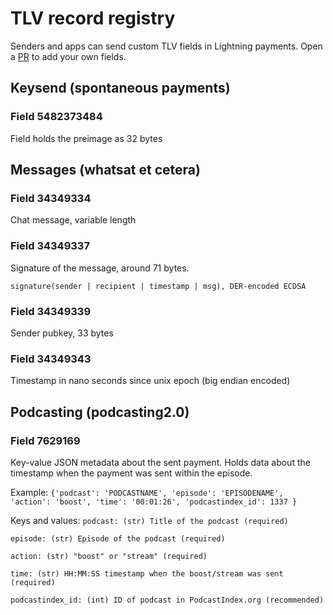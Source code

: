 # TLV record registry
Senders and apps can send custom TLV fields in Lightning payments. Open a [PR](https://github.com/satoshisstream/satoshis.stream/pulls) to add your own fields.

## Keysend (spontaneous payments)
### Field 5482373484
Field holds the preimage as 32 bytes


## Messages (whatsat et cetera)
### Field 34349334
Chat message, variable length

### Field 34349337
Signature of the message, around 71 bytes.

`signature(sender | recipient | timestamp | msg), DER-encoded ECDSA`

### Field 34349339
Sender pubkey, 33 bytes

### Field 34349343
Timestamp in nano seconds since unix epoch (big endian encoded)


## Podcasting (podcasting2.0)
### Field 7629169
Key-value JSON metadata about the sent payment. Holds data about the timestamp when the payment was sent within the episode.

Example: `{'podcast': 'PODCASTNAME', 'episode': 'EPISODENAME', 'action': 'boost', 'time': '00:01:26', 'podcastindex_id': 1337 }`

Keys and values:
`podcast: (str) Title of the podcast (required)`

`episode: (str) Episode of the podcast (required)`

`action: (str) "boost" or "stream" (required)`

`time: (str) HH:MM:SS timestamp when the boost/stream was sent (required)`

`podcastindex_id: (int) ID of podcast in PodcastIndex.org (recommended)`
